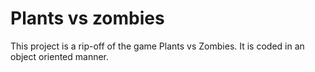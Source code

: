 # Plants vs zombies

This project is a rip-off of the game Plants vs Zombies. It is coded in an object oriented manner.